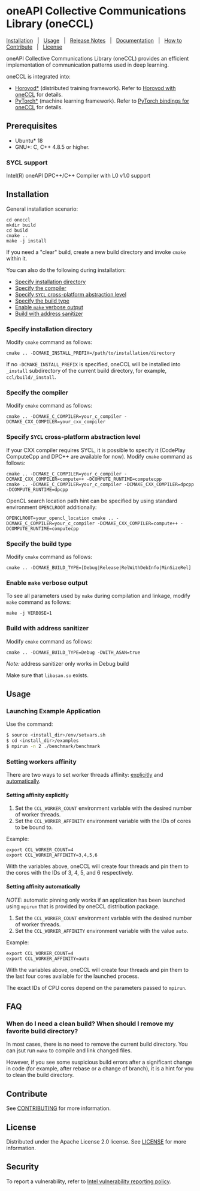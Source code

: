# oneAPI Collective Communications Library (oneCCL)

[Installation](#installation)&nbsp;&nbsp;&nbsp;|&nbsp;&nbsp;&nbsp;[Usage](#usage)&nbsp;&nbsp;&nbsp;|&nbsp;&nbsp;&nbsp;[Release Notes](https://software.intel.com/content/www/us/en/develop/articles/oneapi-collective-communication-library-ccl-release-notes.html)&nbsp;&nbsp;&nbsp;|&nbsp;&nbsp;&nbsp;[Documentation](https://oneapi-src.github.io/oneCCL/)&nbsp;&nbsp;&nbsp;|&nbsp;&nbsp;&nbsp;[How to Contribute](CONTRIBUTING.md)&nbsp;&nbsp;&nbsp;|&nbsp;&nbsp;&nbsp;[License](LICENSE)

oneAPI Collective Communications Library (oneCCL) provides an efficient implementation of communication patterns used in deep learning.

oneCCL is integrated into:
* [Horovod\*](https://github.com/horovod/horovod) (distributed training framework). Refer to [Horovod with oneCCL](https://github.com/horovod/horovod/blob/master/docs/oneccl.rst) for details.
* [PyTorch\*](https://github.com/pytorch/pytorch) (machine learning framework). Refer to [PyTorch bindings for oneCCL](https://github.com/intel/torch-ccl) for details.


## Prerequisites

- Ubuntu* 18
- GNU*: C, C++ 4.8.5 or higher.

### SYCL support
Intel(R) oneAPI DPC++/C++ Compiler with L0 v1.0 support

## Installation

General installation scenario:

```
cd oneccl
mkdir build
cd build
cmake ..
make -j install
```

If you need a "clear" build, create a new build directory and invoke `cmake` within it.

You can also do the following during installation:
- [Specify installation directory](#specify-installation-directory)
- [Specify the compiler](#specify-the-compiler)
- [Specify `SYCL` cross-platform abstraction level](#specify-sycl-cross-platform-abstraction-level)
- [Specify the build type](#specify-the-build-type)
- [Enable `make` verbose output](#enable-make-verbose-output)
- [Build with address sanitizer](#build-with-address-sanitizer)

### Specify installation directory
Modify `cmake` command as follows:

```
cmake .. -DCMAKE_INSTALL_PREFIX=/path/to/installation/directory
```

If no `-DCMAKE_INSTALL_PREFIX` is specified, oneCCL will be installed into `_install` subdirectory of the current
build directory, for example, `ccl/build/_install`.

### Specify the compiler
Modify `cmake` command as follows:

```
cmake .. -DCMAKE_C_COMPILER=your_c_compiler -DCMAKE_CXX_COMPILER=your_cxx_compiler
```

### Specify `SYCL` cross-platform abstraction level
If your CXX compiler requires SYCL, it is possible to specify it (CodePlay ComputeCpp and DPC++ are available for now).
Modify `cmake` command as follows:

```
cmake .. -DCMAKE_C_COMPILER=your_c_compiler -DCMAKE_CXX_COMPILER=compute++ -DCOMPUTE_RUNTIME=computecpp
cmake .. -DCMAKE_C_COMPILER=your_c_compiler -DCMAKE_CXX_COMPILER=dpcpp -DCOMPUTE_RUNTIME=dpcpp
```

OpenCL search location path hint can be specified by using standard environment ``OPENCLROOT`` additionally:

```
OPENCLROOT=your_opencl_location cmake .. -DCMAKE_C_COMPILER=your_c_compiler -DCMAKE_CXX_COMPILER=compute++ -DCOMPUTE_RUNTIME=computecpp
```

### Specify the build type
Modify `cmake` command as follows:

```
cmake .. -DCMAKE_BUILD_TYPE=[Debug|Release|RelWithDebInfo|MinSizeRel]
```

### Enable `make` verbose output
To see all parameters used by `make` during compilation
and linkage, modify `make` command as follows:

```
make -j VERBOSE=1
```

### Build with address sanitizer
Modify `cmake` command as follows:
```
cmake .. -DCMAKE_BUILD_TYPE=Debug -DWITH_ASAN=true
```
*Note:* address sanitizer only works in Debug build

Make sure that `libasan.so` exists.

## Usage

### Launching Example Application
Use the command:
```bash
$ source <install_dir>/env/setvars.sh
$ cd <install_dir>/examples
$ mpirun -n 2 ./benchmark/benchmark
```
### Setting workers affinity
There are two ways to set worker threads affinity: [explicitly](#setting-affinity-explicitly) and [automatically](#setting-affinity-automatically).

#### Setting affinity explicitly
1. Set the `CCL_WORKER_COUNT` environment variable with the desired number of worker threads.
2. Set the `CCL_WORKER_AFFINITY` environment variable with the IDs of cores to be bound to.

Example:
```
export CCL_WORKER_COUNT=4
export CCL_WORKER_AFFINITY=3,4,5,6
```
With the variables above, oneCCL will create four threads and pin them to the cores with the IDs of 3, 4, 5, and 6 respectively.

#### Setting affinity automatically
*NOTE:* automatic pinning only works if an application has been launched using `mpirun` that is provided by oneCCL distribution package.

1. Set the `CCL_WORKER_COUNT` environment variable with the desired number of worker threads.
2. Set the `CCL_WORKER_AFFINITY` environment variable with the value `auto`.

Example:
```
export CCL_WORKER_COUNT=4
export CCL_WORKER_AFFINITY=auto
```
With the variables above, oneCCL will create four threads and pin them to the last four cores available for the launched process.

The exact IDs of CPU cores depend on the parameters passed to `mpirun`.

## FAQ

### When do I need a clean build? When should I remove my favorite build directory?

In most cases, there is no need to remove the current build directory. You can jsut run `make` to
compile and link changed files. 

However, if you see some suspicious build errors after a significant
change in code (for example, after rebase or a change of branch), it is a hint for you to clean the build directory.

## Contribute

See [CONTRIBUTING](CONTRIBUTING.md) for more information.

## License

Distributed under the Apache License 2.0 license. See [LICENSE](LICENSE) for more
information.

## Security

To report a vulnerability, refer to [Intel vulnerability reporting policy](https://www.intel.com/content/www/us/en/security-center/default.html).
